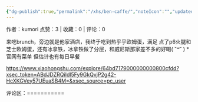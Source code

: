 ```yaml
---
{"dg-publish":true,"permalink":"/xhs/ben-caffe/","noteIcon":"","updated":"2025-03-17T22:02:41.168+08:00"}
---
```


作者：kumori
点赞：3   |   收藏：0   |   评论：0

来吃brunch，旁边就是他家酒店，我终于吃到热乎乎欧姆蛋，满足
点了p6火腿和芝士欧姆蛋，还有冰拿铁，冰拿铁做了分层，和威尼斯那家差不多的好喝( ˘꒳​˘ )
*官网有菜单 但估计也有每日早餐

https://www.xiaohongshu.com/explore/64bd7179000000000800cfdd?xsec_token=ABdJDZRQiIdl5Fy9GkQvjP2g42-HcXKGVey57UEuaSB4M=&xsec_source=pc_user

评论区：===========

